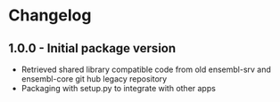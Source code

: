 Changelog
=========

1.0.0 - Initial package version 
-----------------------------
- Retrieved shared library compatible code from old ensembl-srv and ensembl-core git hub legacy repository
- Packaging with setup.py to integrate with other apps